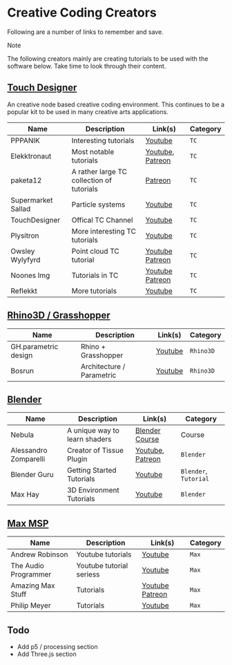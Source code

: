 # Creative Coding Creators

Following are a number of links to remember and save. 

> [!Note]
> The following creators mainly are creating tutorials to be used with the software below. Take time to look through their content. 

## [Touch Designer](https://derivative.ca/) 
An creative node based creative coding environment. This continues to be a popular kit to be used in many creative arts applications. 

| Name | Description | Link(s) | Category | 
| --- | --- | --- | --- |
| PPPANIK | Interesting tutorials | [Youtube](https://www.youtube.com/@pppanik007/videos) | `TC` | 
| Elekktronaut | Most notable tutorials | [Youtube](https://www.youtube.com/@elekktronaut), [Patreon](https://www.patreon.com/elekktronaut) | `TC` | 
| paketa12 | A rather large TC collection of tutorials | [Patreon](https://www.patreon.com/paketa12) | `TC` | 
| Supermarket Sallad | Particle systems |  [Youtube](https://www.youtube.com/@supermarketsallad/videos) | `TC` | 
| TouchDesigner | Offical TC Channel | [Youtube](https://www.youtube.com/@TouchDesignerOfficial/videos) | `TC` | 
| Plysitron | More interesting TC tutorials | [Youtube](https://www.youtube.com/@plyzitron) | `TC` |
| Owsley Wylyfyrd | Point cloud TC tutorial | [Youtube](https://www.youtube.com/@owsleywylyfyrd) [Patreon](https://www.patreon.com/owsley_wylyfyrd)| `TC` |
| Noones Img | Tutorials in TC | [Youtube](https://www.youtube.com/@noonesimg) [Patreon](https://www.patreon.com/noonesimg) | `TC` |
| Reflekkt | More tutorials | [Youtube](https://www.youtube.com/@reflekkt_net/) | `TC` | 


## [Rhino3D / Grasshopper](https://www.rhino3d.com/)

| Name | Description | Link(s) | Category | 
| --- | --- | --- | --- |
| GH.parametric design | Rhino + Grasshopper | [Youtube](https://www.youtube.com/@RhinoGrasshopper) | `Rhino3D` |
| Bosrun | Architecture / Parametric | [Youtube](https://www.youtube.com/@bosrun_lrm) | `Rhino3D` | 

## [Blender](https://www.blender.org/)


| Name | Description | Link(s) | Category | 
| --- | --- |--- | --- |
| Nebula | A unique way to learn shaders | [Blender Course](https://blendermarket.com/products/nebula-course?ref=311) | Course | `Blender` | 
| Alessandro Zomparelli| Creator of Tissue Plugin | [Youtube](https://www.youtube.com/@AlessandroZomparelli/videos), [Patreon](https://www.patreon.com/alessandrozomparelli)| `Blender` |
| Blender Guru | Getting Started Tutorials | [Youtube](https://www.youtube.com/@blenderguru)| `Blender`, `Tutorial` |
| Max Hay | 3D Environment Tutorials |  [Youtube](https://www.youtube.com/@maxhayart) | `Blender` | 

## [Max MSP]()
| Name | Description | Link(s) | Category | 
|---|---|---|---|
| Andrew Robinson | Youtube tutorials | [Youtube](https://www.youtube.com/@AndrewRobinson26) | `Max`|
| The Audio Programmer | Youtube tutorial seriess | [Youtube](https://www.youtube.com/watch?v=clCSvX0Pm7U) | `Max`|
| Amazing Max Stuff | Tutorials | [Youtube](https://www.patreon.com/amazingmaxstuff) [Patreon](https://www.patreon.com/amazingmaxstuff) | `Max`|
| Philip Meyer | Tutorials | [Youtube](https://www.youtube.com/@AndrewRobinson26) | `Max` | 

## Todo
* Add p5 / processing section 
* Add Three.js section 
